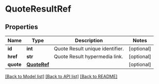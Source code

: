 # QuoteResultRef

## Properties
Name | Type | Description | Notes
------------ | ------------- | ------------- | -------------
**id** | **int** | Quote Result unique identifier. | [optional] 
**href** | **str** | Quote Result hypermedia link. | [optional] 
**quote** | [**QuoteRef**](QuoteRef.md) |  | [optional] 

[[Back to Model list]](../README.md#documentation-for-models) [[Back to API list]](../README.md#documentation-for-api-endpoints) [[Back to README]](../README.md)

